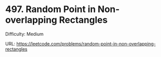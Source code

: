 # 497. Random Point in Non-overlapping Rectangles

Difficulty: Medium

URL: https://leetcode.com/problems/random-point-in-non-overlapping-rectangles

